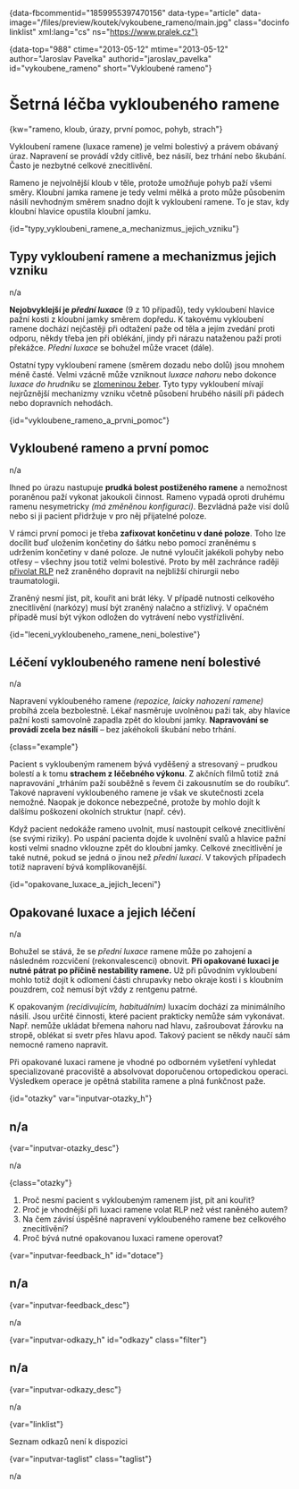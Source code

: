 
{data-fbcommentid="1859955397470156" data-type="article" data-image="/files/preview/koutek/vykoubene_rameno/main.jpg" class="docinfo linklist" xml:lang="cs" ns="https://www.pralek.cz"}

{data-top="988" ctime="2013-05-12" mtime="2013-05-12" author="Jaroslav Pavelka" authorid="jaroslav\_pavelka" id="vykoubene\_rameno" short="Vykloubené rameno"}

# Šetrná léčba vykloubeného ramene

<!-- generated attribute kw by user_updatekw.sh on 2020-06-30, do not edit -->

{kw="rameno, kloub, úrazy, první pomoc, pohyb, strach"}

Vykloubení ramene (luxace ramene) je velmi bolestivý a právem obávaný úraz. Napravení se provádí vždy citlivě, bez násilí, bez trhání nebo škubání. Často je nezbytné celkové znecitlivění.

Rameno je nejvolnější kloub v těle, protože umožňuje pohyb paží všemi směry. Kloubní jamka ramene je tedy velmi mělká a proto může působením násilí nevhodným směrem snadno dojít k vykloubení ramene. To je stav, kdy kloubní hlavice opustila kloubní jamku.

{id="typy\_vykloubeni\_ramene\_a\_mechanizmus\_jejich\_vzniku"}

## Typy vykloubení ramene a mechanizmus jejich vzniku

n/a

**Nejobvyklejší je _přední luxace_** (9 z 10 případů), tedy vykloubení hlavice pažní kosti z kloubní jamky směrem dopředu. K takovému vykloubení ramene dochází nejčastěji při odtažení paže od těla a jejím zvedání proti odporu, někdy třeba jen při oblékání, jindy při nárazu nataženou paží proti překážce. _Přední luxace_ se bohužel může vracet (dále).

Ostatní typy vykloubení ramene (směrem dozadu nebo dolů) jsou mnohem méně časté. Velmi vzácně může vzniknout _luxace nahoru_ nebo dokonce _luxace do hrudníku_ se [zlomeninou žeber][1]. Tyto typy vykloubení mívají nejrůznější mechanizmy vzniku včetně působení hrubého násilí při pádech nebo dopravních nehodách.

{id="vykloubene\_rameno\_a\_prvni\_pomoc"}

## Vykloubené rameno a první pomoc

n/a

Ihned po úrazu nastupuje **prudká bolest postiženého ramene** a nemožnost poraněnou paží vykonat jakoukoli činnost. Rameno vypadá oproti druhému ramenu nesymetricky _(má změněnou konfiguraci)_. Bezvládná paže visí dolů nebo si ji pacient přidržuje v pro něj přijatelné poloze.

V rámci první pomoci je třeba **zafixovat končetinu v dané poloze**. Toho lze docílit buď uložením končetiny do šátku nebo pomocí zraněnému s udržením končetiny v dané poloze. Je nutné vyloučit jakékoli pohyby nebo otřesy – všechny jsou totiž velmi bolestivé. Proto by měl zachránce raději [přivolat RLP][2] než zraněného dopravit na nejbližší chirurgii nebo traumatologii.

Zraněný nesmí jíst, pít, kouřit ani brát léky. V případě nutnosti celkového znecitlivění (narkózy) musí být zraněný nalačno a střízlivý. V opačném případě musí být výkon odložen do vytrávení nebo vystřízlivění.

{id="leceni\_vykloubeneho\_ramene\_neni\_bolestive"}

## Léčení vykloubeného ramene není bolestivé

n/a

Napravení vykloubeného ramene _(repozice, laicky nahození ramene)_ probíhá zcela bezbolestně. Lékař nasměruje uvolněnou paži tak, aby hlavice pažní kosti samovolně zapadla zpět do kloubní jamky. **Napravování se provádí zcela bez násilí** – bez jakéhokoli škubání nebo trhání.

{class="example"}

Pacient s vykloubeným ramenem bývá vyděšený a stresovaný – prudkou bolestí a k tomu **strachem z léčebného výkonu**. Z akčních filmů totiž zná napravování „trháním paží souběžně s řevem či zakousnutím se do roubíku“. Takové napravení vykloubeného ramene je však ve skutečnosti zcela nemožné. Naopak je dokonce nebezpečné, protože by mohlo dojít k dalšímu poškození okolních struktur (např. cév).

Když pacient nedokáže rameno uvolnit, musí nastoupit celkové znecitlivění (se svými riziky). Po uspání pacienta dojde k uvolnění svalů a hlavice pažní kosti velmi snadno vklouzne zpět do kloubní jamky. Celkové znecitlivění je také nutné, pokud se jedná o jinou než _přední luxaci_. V takových případech totiž napravení bývá komplikovanější.

{id="opakovane\_luxace\_a\_jejich\_leceni"}

## Opakované luxace a jejich léčení

n/a

Bohužel se stává, že se _přední luxace_ ramene může po zahojení a následném rozcvičení (rekonvalescenci) obnovit. **Při opakované luxaci je nutné pátrat po příčině nestability ramene.** Už při původním vykloubení mohlo totiž dojít k odlomení části chrupavky nebo okraje kosti i s kloubním pouzdrem, což nemusí být vždy z rentgenu patrné.

K opakovaným _(recidivujícím, habituálním)_ luxacím dochází za minimálního násilí. Jsou určité činnosti, které pacient prakticky nemůže sám vykonávat. Např. nemůže ukládat břemena nahoru nad hlavu, zašroubovat žárovku na stropě, oblékat si svetr přes hlavu apod. Takový pacient se někdy naučí sám nemocné rameno napravit.

Při opakované luxaci ramene je vhodné po odborném vyšetření vyhledat specializované pracoviště a absolvovat doporučenou ortopedickou operaci. Výsledkem operace je opětná stabilita ramene a plná funkčnost paže.

{id="otazky" var="inputvar-otazky_h"}

## n/a

{var="inputvar-otazky_desc"}

n/a

{class="otazky"}

  1. Proč nesmí pacient s vykloubeným ramenem jíst, pít ani kouřit?
  2. Proč je vhodnější při luxaci ramene volat RLP než vést raněného autem?
  3. Na čem závisí úspěšné napravení vykloubeného ramene bez celkového znecitlivění?
  4. Proč bývá nutné opakovanou luxaci ramene operovat?

{var="inputvar-feedback_h" id="dotace"}

## n/a

{var="inputvar-feedback_desc"}

n/a

{var="inputvar-odkazy_h" id="odkazy" class="filter"}

## n/a

{var="inputvar-odkazy_desc"}

n/a

{var="linklist"}

Seznam odkazů není k dispozici

{var="inputvar-taglist" class="taglist"}

n/a

 [1]: pneumotorax
 [2]: rychla_lekarska_pomoc

